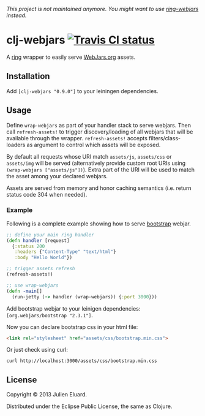 *This project is not maintained anymore. You might want to use [ring-webjars](https://github.com/weavejester/ring-webjars) instead.*

# clj-webjars [![Travis CI status](https://secure.travis-ci.org/jeluard/clj-webjars.png)](http://travis-ci.org/#!/jeluard/clj-webjars/builds)

A [ring](https://github.com/ring-clojure/ring) wrapper to easily serve [WebJars.org](webjars.org) assets.

## Installation

Add ```[clj-webjars "0.9.0"]``` to your leiningen dependencies.

## Usage

Define `wrap-webjars` as part of your handler stack to serve webjars. Then call `refresh-assets!` to trigger discovery/loading of all webjars that will be available through the wrapper.
`refresh-assets!` accepts filters/class-loaders as argument to control which assets will be exposed.

By default all requests whose URI match `assets/js`, `assets/css` or `assets/img` will be served (alternatively provide custom root URIs using `(wrap-webjars ["assets/js"])`). Extra part of the URI will be used to match the asset among your declared webjars.

Assets are served from memory and honor caching semantics (i.e. return status code 304 when needed).

### Example

Following is a complete example showing how to serve [bootstrap](http://twitter.github.io/bootstrap/) webjar.

```clojure
;; define your main ring handler
(defn handler [request]
  {:status 200
   :headers {"Content-Type" "text/html"}
   :body "Hello World"})

;; trigger assets refresh
(refresh-assets!)

;; use wrap-webjars
(defn -main[]
  (run-jetty (-> handler (wrap-webjars)) {:port 3000}))
```

Add bootstrap webjar to your leinigen dependencies: `[org.webjars/bootstrap "2.3.1"]`.

Now you can declare bootstrap css in your html file:

```html
<link rel="stylesheet" href="assets/css/bootstrap.min.css">
```

Or just check using curl:

```
curl http://localhost:3000/assets/css/bootstrap.min.css
```

## License

Copyright © 2013 Julien Eluard.

Distributed under the Eclipse Public License, the same as Clojure.
